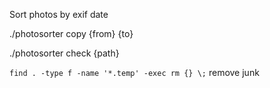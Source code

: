Sort photos by exif date



 ./photosorter copy {from} {to}

 ./photosorter check {path}

 `find . -type f -name '*.temp' -exec rm {} \;` remove junk